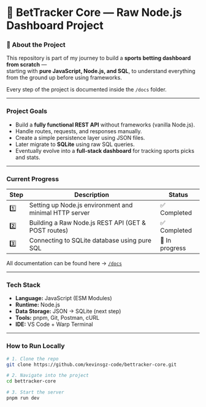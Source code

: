 # 🧠 BetTracker Core — Raw Node.js Dashboard Project

### 🚀 About the Project
This repository is part of my journey to build a **sports betting dashboard from scratch** —  
starting with **pure JavaScript, Node.js, and SQL**, to understand everything from the ground up before using frameworks.

Every step of the project is documented inside the `/docs` folder.

---

###  Project Goals
- Build a **fully functional REST API** without frameworks (vanilla Node.js).
- Handle routes, requests, and responses manually.
- Create a simple persistence layer using JSON files.
- Later migrate to **SQLite** using raw SQL queries.
- Eventually evolve into a **full-stack dashboard** for tracking sports picks and stats.

---

###  Current Progress

| Step | Description | Status |
|------|--------------|--------|
| 1️⃣ | Setting up Node.js environment and minimal HTTP server | ✅ Completed |
| 2️⃣ | Building a Raw Node.js REST API (GET & POST routes) | ✅ Completed |
| 3️⃣ | Connecting to SQLite database using pure SQL | 🔄 In progress |

All documentation can be found here → [`/docs`](./docs)

---

###  Tech Stack
- **Language:** JavaScript (ESM Modules)
- **Runtime:** Node.js
- **Data Storage:** JSON → SQLite (next step)
- **Tools:** pnpm, Git, Postman, cURL
- **IDE:** VS Code + Warp Terminal

---

###  How to Run Locally
```bash
# 1. Clone the repo
git clone https://github.com/kevinsgz-code/bettracker-core.git

# 2. Navigate into the project
cd bettracker-core

# 3. Start the server
pnpm run dev
